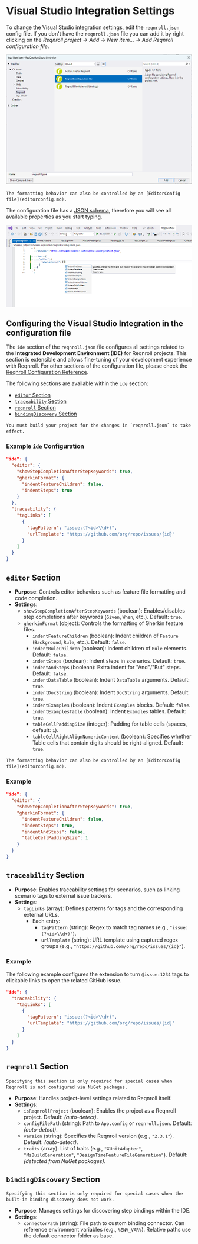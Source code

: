 # Visual Studio Integration Settings

To change the Visual Studio integration settings, edit the [`reqnroll.json`](/installation/configuration.md) config file. If you don't have the `reqnroll.json` file you can add it by right clicking on the *Reqnroll project -> Add -> New item... -> Add Reqnroll configuration file*.

![VS2022 Config File](../../_static/images/vs2022configfile.png)

```{note}
The formatting behavior can also be controlled by an [EditorConfig file](editorconfig.md).
```

The configuration file has a [JSON schema](https://schemas.reqnroll.net/reqnroll-config-latest.json), therefore you will see all available properties as you start typing.

![IntelliSense 2022](../../_static/images/inteli2022.png) 


## Configuring the Visual Studio Integration in the configuration file

The `ide` section of the `reqnroll.json` file configures all settings related to the **Integrated Development Environment (IDE)** for Reqnroll projects. This section is extensible and allows fine-tuning of your development experience with Reqnroll. For other sections of the configuration file, please check the [Reqnroll Configuration Reference](/installation/configuration.md).

The following sections are available within the `ide` section:

<!-- no toc -->
* [`editor` Section](#editor-section)
* [`traceability` Section](#traceability-section)
* [`reqnroll` Section](#reqnroll-section)
* [`bindingDiscovery` Section](#bindingdiscovery-section)

```{note}
You must build your project for the changes in `reqnroll.json` to take effect.
```

### Example `ide` Configuration

```json
"ide": {
  "editor": {
    "showStepCompletionAfterStepKeywords": true,
    "gherkinFormat": {
      "indentFeatureChildren": false,
      "indentSteps": true
    }
  },
  "traceability": {
    "tagLinks": [
      {
        "tagPattern": "issue:(?<id>\\d+)",
        "urlTemplate": "https://github.com/org/repo/issues/{id}"
      }
    ]
  }
}
```


## `editor` Section

- **Purpose**: Controls editor behaviors such as feature file formatting and code completion.
- **Settings**:
    - `showStepCompletionAfterStepKeywords` (boolean): Enables/disables step completions after keywords (`Given`, `When`, etc.). Default: `true`.
    - `gherkinFormat` (object): Controls the formatting of Gherkin feature files.
        - `indentFeatureChildren` (boolean): Indent children of `Feature` (`Background`, `Rule`, etc.). Default: `false`.
        - `indentRuleChildren` (boolean): Indent children of `Rule` elements. Default: `false`.
        - `indentSteps` (boolean): Indent steps in scenarios. Default: `true`.
        - `indentAndSteps` (boolean): Extra indent for "And"/"But" steps. Default: `false`.
        - `indentDataTable` (boolean): Indent `DataTable` arguments. Default: `true`.
        - `indentDocString` (boolean): Indent `DocString` arguments. Default: `true`.
        - `indentExamples` (boolean): Indent `Examples` blocks. Default: `false`.
        - `indentExamplesTable` (boolean): Indent `Examples` tables. Default: `true`.
        - `tableCellPaddingSize` (integer): Padding for table cells (spaces, default: `1`).
        - `tableCellRightAlignNumericContent` (boolean): Specifies whether Table cells that contain digits should be right-aligned. Default: `true`.

```{note}
The formatting behavior can also be controlled by an [EditorConfig file](editorconfig.md).
```

### Example

```json
"ide": {
  "editor": {
    "showStepCompletionAfterStepKeywords": true,
    "gherkinFormat": {
      "indentFeatureChildren": false,
      "indentSteps": true,
      "indentAndSteps": false,
      "tableCellPaddingSize": 1
    }
  }
}
```

## `traceability` Section

- **Purpose**: Enables traceability settings for scenarios, such as linking scenario tags to external issue trackers.
- **Settings**:
    - `tagLinks` (array): Defines patterns for tags and the corresponding external URLs.
        - Each entry:
            - `tagPattern` (string): Regex to match tag names (e.g., `"issue:(?<id>\\d+)"`).
            - `urlTemplate` (string): URL template using captured regex groups (e.g., `"https://github.com/org/repo/issues/{id}"`).


### Example

The following example configures the extension to turn `@issue:1234` tags to clickable links to open the related GitHub issue.

```json
"ide": {
  "traceability": {
    "tagLinks": [
      {
        "tagPattern": "issue:(?<id>\\d+)",
        "urlTemplate": "https://github.com/org/repo/issues/{id}"
      }
    ]
  }
}
```

## `reqnroll` Section

```{note}
Specifying this section is only required for special cases when Reqnroll is not configured via NuGet packages.
```

- **Purpose**: Handles project-level settings related to Reqnroll itself.
- **Settings**:
    - `isReqnrollProject` (boolean): Enables the project as a Reqnroll project. Default: *(auto-detect)*.
    - `configFilePath` (string): Path to `App.config` or `reqnroll.json`. Default: *(auto-detect)*.
    - `version` (string): Specifies the Reqnroll version (e.g., `"2.3.1"`). Default: *(auto-detect)*.
    - `traits` (array): List of traits (e.g., `"XUnitAdapter"`, `"MsBuildGeneration"`, `"DesignTimeFeatureFileGeneration"`). Default: *(detected from NuGet packages)*.

## `bindingDiscovery` Section

```{note}
Specifying this section is only required for special cases when the built-in binding discovery does not work.
```

- **Purpose**: Manages settings for discovering step bindings within the IDE.
- **Settings**:
    - `connectorPath` (string): File path to custom binding connector. Can reference environment variables (e.g., `%ENV_VAR%`). Relative paths use the default connector folder as base.
